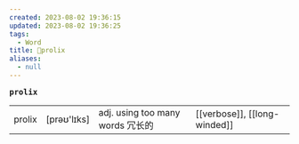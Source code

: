 ```yaml
---
created: 2023-08-02 19:36:15
updated: 2023-08-02 19:36:25
tags:
  - Word
title: 📖prolix
aliases:
  - null
---
```


<pre><strong>prolix</strong></pre>
|   |   |   |   |
|---|---|---|---|
|prolix|[prəʊ'lɪks]|adj. using too many words 冗⻓的|[[verbose]], [[long-winded]]|